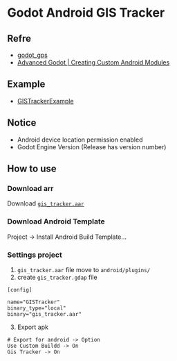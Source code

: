 # Godot Android GIS Tracker

## Refre

- [godot_gps](https://github.com/seagsm/godot_gps)
- [Advanced Godot | Creating Custom Android Modules](https://www.youtube.com/watch?v=a6MDzdqC5a0)

## Example

- [GISTrackerExample](https://github.com/lminggang/Godot-Android-GIS-Tracker/tree/main/example)

## Notice

- Android device location permission enabled
- Godot Engine Version (Release has version number)

## How to use

### Download arr

Download [`gis_tracker.aar`](https://github.com/lminggang/Godot-Android-GIS-Tracker/releases/download/v0.1/gis_tracker.aar)

### Download Android Template

Project -> Install Android Build Template...

### Settings project

1. `gis_tracker.aar` file move to `android/plugins/`
2. create `gis_tracker.gdap` file

```text
[config]

name="GISTracker"
binary_type="local"
binary="gis_tracker.aar"
```

3. Export apk

```text
# Export for android -> Option
Use Custom Buildd -> On
Gis Tracker -> On
```
